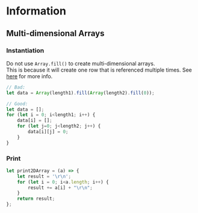 # Information

## Multi-dimensional Arrays
### Instantiation
Do not use `Array.fill()` to create multi-dimensional arrays.  
This is because it will create one row that is referenced multiple times.
See [here](https://stackoverflow.com/a/47057799/1398750) for more info.

```javascript
// Bad:
let data = Array(length1).fill(Array(length2).fill(0));

// Good:
let data = [];
for (let i = 0; i<length1; i++) {
    data[i] = [];
    for (let j=0; j<length2; j++) {
        data[i][j] = 0;
    }
}
```

### Print
```javascript
let print2DArray = (a) => {
    let result = '\r\n';
    for (let i = 0; i<a.length; i++) {
        result += a[i] + "\r\n";
    }
    return result;
};
```
